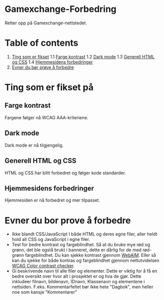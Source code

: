 # Gamexchange-Forbedring
Retter opp på Gamexchange-nettstedet.

# Table of contents
1. [Ting som er fikset](#ting-som-er-fikset)
    1.1 [Farge kontrast](#farge-kontrast)
    1.2 [Dark mode](#dark-mode)
    1.3 [Generell HTML og CSS](#generell-html-og-css)
    1.4 [Hjemmesidens forbedringer](#hjemmesidens-forbedringer)
2. [Evner du bør prøve å forbedre](#evner-du-bor-prove-å-forbedre)


# Ting som er fikset på

## Farge kontrast
Fargene følger nå WCAG AAA-kriteriene.

## Dark mode
Dark mode er nå tilgjengelig.

## Generell HTML og CSS
HTML og CSS har blitt forbedret og følger kode standarder.

## Hjemmesidens forbedringer
Hjemmesiden er nå forbedret og mer tilpasset.




# Evner du bor prove å forbedre
- Ikke blandt CSS/JavaScript I både HTML og deres egne filer, aller heldt hold all CSS og JavaScript i egne filer.
- Test for bedre kontrast og fargeblindhet. Så at du bruke mye rød og grønn, det ble ogstå brukt i banneret, dette er dårlig for de med rød-grønn fargeblindhet. Du kan sjekke kontrast gjennom [WebAIM](https://webaim.org/resources/contrastchecker/). Eller så kan du sjekke for både kontras og fargeblindhet gjennom nettutvidelsen [WCAG Color contrast checker](https://chromewebstore.google.com/detail/WCAG%20Color%20contrast%20checker/plnahcmalebffmaghcpcmpaciebdhgdf).
- Gi beskrivende navn til alle filer og elementer. Dette er viktig for å få en bedre oversikt over hvor alt i prosjektet er og hva de gjør. Dette inkludeer filnavn, bildenavn, IDnavn, Klassenavn og elementene i nettsiden. F.eks. Kommentarfeltet bør ikke hete "Dagbok", men heller noe som kansje "Kommentarer"